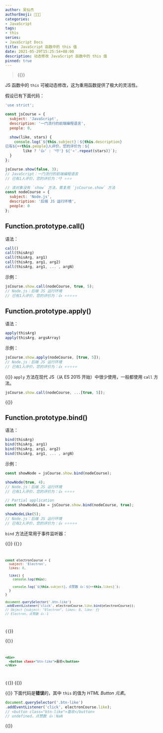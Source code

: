 ```yaml
---
author: 吴仙杰
authorEmoji: 🧑🏻‍💻
categories:
- JavaScript
tags:
- this
series:
- JavaScript Docs
title: JavaScript 函数中的 this 值
date: 2021-05-29T15:25:54+08:00
description: 动态修改 JavaScript 函数中的 this 值
pinned: true  
---
```


> {{<reprint>}}

JS 函数中的 `this` 可被动态修改，这为重用函数提供了极大的灵活性。

假设已有下面代码：

```:index.js
'use strict';

const jsCourse = {
  subject: 'JavaScript',
  description: '一门流行的前端编程语言',
  people: 0,

  show(like, stars) {
    console.log(`${this.subject}：${this.description}
已有${++this.people}人评价，您的评价为：${
        like ? '👍' : '👎'} ${'⭐️'.repeat(stars)}`);
  }
};

jsCourse.show(false, 3);
// JavaScript：一门流行的前端编程语言
// 已有1人评价，您的评价为：👎 ⭐️⭐️⭐️

// 该对象没有 `show` 方法，需复用 `jsCourse.show` 方法
const nodeCourse = {
  subject: 'Node.js',
  description: '后端 JS 运行环境',
  people: 0
};
```

## Function.prototype.call()

语法：

```js
call()
call(thisArg)
call(thisArg, arg1)
call(thisArg, arg1, arg2)
call(thisArg, arg1, ... , argN)
```

示例：

```:index.js
jsCourse.show.call(nodeCourse, true, 5);
// Node.js：后端 JS 运行环境
// 已有1人评价，您的评价为：👍 ⭐️⭐️⭐️⭐️⭐️
```

## Function.prototype.apply()

语法：

```js
apply(thisArg)
apply(thisArg, argsArray)
```

示例：

```:index.js
jsCourse.show.apply(nodeCourse, [true, 5]);
// Node.js：后端 JS 运行环境
// 已有1人评价，您的评价为：👍 ⭐️⭐️⭐️⭐️⭐️
```

{{<alert theme="info" dir="ltr">}}
`apply` 方法在现代 JS（从 ES 2015 开始）中很少使用，一般都使用 `call` 方法。

```index.js
jsCourse.show.call(nodeCourse, ...[true, 5]);
```
{{</alert>}}

## Function.prototype.bind()

语法：

```js
bind(thisArg)
bind(thisArg, arg1)
bind(thisArg, arg1, arg2)
bind(thisArg, arg1, ... , argN)
```

示例：

```:index.js
const showNode = jsCourse.show.bind(nodeCourse);

showNode(true, 4);
// Node.js：后端 JS 运行环境
// 已有1人评价，您的评价为：👍 ⭐️⭐️⭐️⭐️

// Partial application
const showNodeLike = jsCourse.show.bind(nodeCourse, true);

showNodeLike(5);
// Node.js：后端 JS 运行环境
// 已有2人评价，您的评价为：👍 ⭐️⭐️⭐️⭐️⭐️
```

`bind` 方法还常用于事件监听器：

{{<codes js html>}}
  {{<code>}}
  ```:index.js
  const electronCourse = {
    subject: 'Electron',
    likes: 0,

    like() {
      console.log(this);

      console.log(`${this.subject}，点赞数 👍：${++this.likes}`);
    }
  }

  document.querySelector('.btn-like')
  .addEventListener('click', electronCourse.like.bind(electronCourse));
  // Object {subject: "Electron", likes: 0, like: ƒ}
  // Electron，点赞数 👍：1
  ```
  {{</code>}}

  {{<code>}}
  ```:index.html
  <div>
    <button class="btn-like">喜欢</button>
  </div>
  ```
  {{</code>}}
{{</codes>}}

{{<alert theme="danger" dir="ltr">}}
下面代码是**错误**的，其中 `this` 的值为 *HTML Button 元素*。

```:index.js
document.querySelector('.btn-like')
.addEventListener('click', electronCourse.like);
// <button class="btn-like">喜欢</button>
// undefined，点赞数 👍：NaN
```
{{</alert>}}
